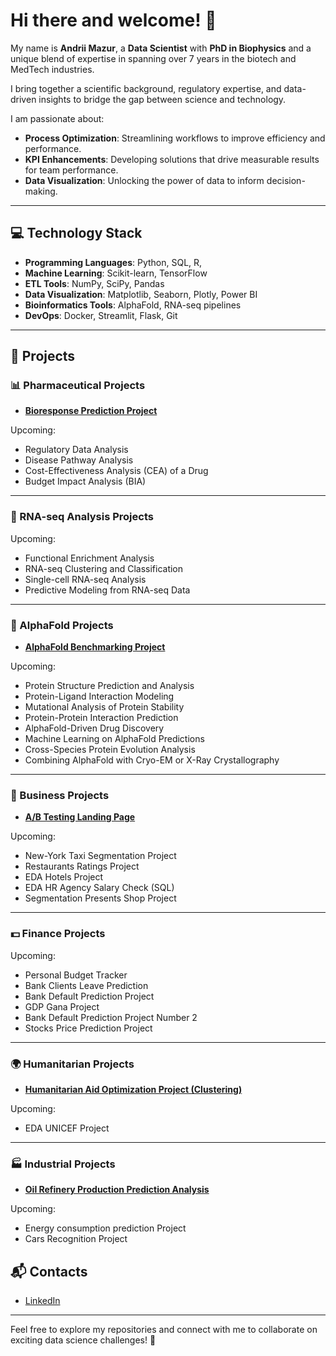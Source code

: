 # Hi there and welcome! 👋

My name is **Andrii Mazur**, a **Data Scientist** with **PhD in Biophysics** and a unique blend of expertise in  spanning over 7 years in the biotech and MedTech industries.

I bring together a scientific background, regulatory expertise, and data-driven insights to bridge the gap between science and technology. 

I am passionate about:
- **Process Optimization**: Streamlining workflows to improve efficiency and performance.
- **KPI Enhancements**: Developing solutions that drive measurable results for team performance.
- **Data Visualization**: Unlocking the power of data to inform decision-making.

---

## 💻 Technology Stack
- **Programming Languages**: Python, SQL, R,
- **Machine Learning**: Scikit-learn, TensorFlow
- **ETL Tools**: NumPy, SciPy, Pandas
- **Data Visualization**: Matplotlib, Seaborn, Plotly, Power BI
- **Bioinformatics Tools**: AlphaFold, RNA-seq pipelines
- **DevOps**: Docker, Streamlit, Flask, Git

---

## 🔬 Projects

### 📊 Pharmaceutical Projects
- **[Bioresponse Prediction Project](https://github.com/mazurandrii92/Pharmaceutical-projects/tree/main/bioresponse)**
  
Upcoming: 
- Regulatory Data Analysis 
- Disease Pathway Analysis  
- Cost-Effectiveness Analysis (CEA) of a Drug
- Budget Impact Analysis (BIA)

---

### 🧬 RNA-seq Analysis Projects
Upcoming:
- Functional Enrichment Analysis  
- RNA-seq Clustering and Classification  
- Single-cell RNA-seq Analysis
- Predictive Modeling from RNA-seq Data

---

### 🔬 AlphaFold Projects
- **[AlphaFold Benchmarking Project](https://github.com/mazurandrii92/AlphaFold-projects/tree/main/AlphaFold%20Benchmarking%20Project)**  

Upcoming:
- Protein Structure Prediction and Analysis
- Protein-Ligand Interaction Modeling
- Mutational Analysis of Protein Stability
- Protein-Protein Interaction Prediction
- AlphaFold-Driven Drug Discovery
- Machine Learning on AlphaFold Predictions
- Cross-Species Protein Evolution Analysis
- Combining AlphaFold with Cryo-EM or X-Ray Crystallography

---

### 🏢 Business Projects
- **[A/B Testing Landing Page](https://github.com/mazurandrii92/Business-projects/tree/main/AB%20testing%20landing%20page)**  

Upcoming:
- New-York Taxi Segmentation Project  
- Restaurants Ratings Project
- EDA Hotels Project 
- EDA HR Agency Salary Check (SQL) 
- Segmentation Presents Shop Project 

---

### 💵 Finance Projects
Upcoming:
- Personal Budget Tracker
- Bank Clients Leave Prediction
- Bank Default Prediction Project
- GDP Gana Project
- Bank Default Prediction Project Number 2
- Stocks Price Prediction Project

---

### 🌍 Humanitarian Projects
- **[Humanitarian Aid Optimization Project (Clustering)](#)**  

Upcoming:
- EDA UNICEF Project

---

### 🏭 Industrial Projects
- **[Oil Refinery Production Prediction Analysis](https://github.com/mazurandrii92/Industrial-projects/tree/main/Oil%20refinery%20production%20prediction%20analysis)**  

Upcoming: 
- Energy consumption prediction Project  
- Cars Recognition Project



## 📬 Contacts
- [LinkedIn](https://www.linkedin.com/in/andrii-mazur-phd/)  

---

Feel free to explore my repositories and connect with me to collaborate on exciting data science challenges! 🚀
